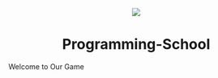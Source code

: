 <p align="center">
<img src="https://cdn.hashnode.com/res/hashnode/image/upload/v1645824364652/trlLj0l50.png" />
</p>
<h1 align="center">
  Programming-School
</h1>
 
Welcome to Our Game
